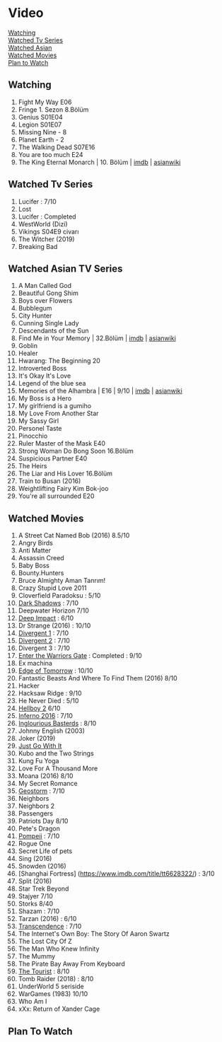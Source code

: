 # Video
[Watching](#watching)  
[Watched Tv Series](#watched-tv-series)  
[Watched Asian](#watched-asian-tv-series)  
[Watched Movies](#watched-movies)  
[Plan to Watch](#plan-to-watch)  

## Watching
1. Fight My Way E06
1. Fringe 1. Sezon 8.Bölüm
1. Genius S01E04
1. Legion S01E07
1. Missing Nine - 8
1. Planet Earth - 2
1. The Walking Dead S07E16
1. You are too much E24
1. The King Eternal Monarch | 10. Bölüm | [imdb](https://www.imdb.com/title/tt11228748/) | [asianwiki](http://asianwiki.com/The_King:_Eternal_Monarch)

## Watched Tv Series
1. Lucifer : 7/10
1. Lost
1. Lucifer : Completed
1. WestWorld (Dizi)
1. Vikings S04E9 civarı
1. The Witcher (2019)
1. Breaking Bad

## Watched Asian TV Series
1. A Man Called God
1. Beautiful Gong Shim
1. Boys over Flowers
1. Bubblegum
1. City Hunter
1. Cunning Single Lady
1. Descendants of the Sun
1. Find Me in Your Memory | 32.Bölüm | [imdb](https://www.imdb.com/title/tt11885790/) | [asianwiki](http://asianwiki.com/Find_Me_in_Your_Memory)
1. Goblin
1. Healer
1. Hwarang: The Beginning 20
1. Introverted Boss
1. It's Okay It's Love
1. Legend of the blue sea
1. Memories of the Alhambra | E16 | 9/10 | [imdb](https://www.imdb.com/title/tt8236556/) | [asianwiki](http://asianwiki.com/Memories_of_the_Alhambra)
1. My Boss is a Hero
1. My girlfriend is a gumiho
1. My Love From Another Star
1. My Sassy Girl
1. Personel Taste
1. Pinocchio
1. Ruler Master of the Mask E40
1. Strong Woman Do Bong Soon 16.Bölüm
1. Suspicious Partner E40
1. The Heirs
1. The Liar and His Lover 16.Bölüm
1. Train to Busan (2016)
1. Weightlifting Fairy Kim Bok-joo
1. You're all surrounded E20

## Watched Movies
1. A Street Cat Named Bob (2016)	8.5/10
1. Angry Birds
1. Anti Matter
1. Assassin Creed
1. Baby Boss
1. Bounty.Hunters
1. Bruce Almighty Aman Tanrım!
1. Crazy Stupid Love 2011
1. Cloverfield Paradoksu : 5/10
1. [Dark Shadows](https://www.imdb.com/title/tt1077368/) : 7/10
1. Deepwater Horizon 7/10
1. [Deep Impact](https://m.imdb.com/title/tt0120647/) : 6/10
1. Dr Strange (2016) : 10/10
1. [Divergent 1](https://www.imdb.com/title/tt1840309/?ref_=ttls_li_i) : 7/10
1. [Divergent 2](https://www.imdb.com/title/tt2908446/?ref_=ttls_li_i) : 7/10
1. Divergent 3 : 7/10
1. [Enter the Warriors Gate](https://www.imdb.com/title/tt4652532/) : Completed : 9/10
1. Ex machina
1. [Edge of Tomorrow](http://www.beyazperde.com/filmler/film-185030/) : 10/10
1. Fantastic Beasts And Where To Find Them (2016)	8/10
1. Hacker
1. Hacksaw Ridge : 9/10
1. He Never Died : 5/10
1. [Hellboy 2](https://www.imdb.com/title/tt0411477/) 6/10
1. [Inferno 2016](https://www.imdb.com/title/tt3062096/) : 7/10
1. [Inglourious Basterds](https://m.imdb.com/title/tt0361748/) : 8/10
1. Johnny English (2003)
1. Joker (2019)
1. [Just Go With It](https://m.imdb.com/title/tt1564367/)
1. Kubo and the Two Strings
1. Kung Fu Yoga
1. Love For A Thousand More
1. Moana (2016)	8/10
1. My Secret Romance
1. [Geostorm](http://www.beyazperde.com/filmler/film-228321/) : 7/10
1. Neighbors
1. Neighbors 2
1. Passengers
1. Patriots Day 8/10
1. Pete's Dragon
1. [Pompeii](https://www.imdb.com/title/tt1921064/) : 7/10
1. Rogue One 
1. Secret Life of pets
1. Sing (2016)
1. Snowden (2016)
1. [Shanghai Fortress] (https://www.imdb.com/title/tt6628322/) : 3/10
1. Split (2016)
1. Star Trek Beyond
1. Stajyer 7/10
1. Storks 8/40
1. Shazam : 7/10
1. Tarzan (2016) : 6/10
1. [Transcendence](https://www.imdb.com/title/tt2209764/) : 7/10
1. The Internet's Own Boy: The Story Of Aaron Swartz
1. The Lost City Of Z
1. The Man Who Knew Infinity
1. The Mummy
1. The Pirate Bay Away From Keyboard
1. [The Tourist](https://www.imdb.com/title/tt1243957/) : 8/10
1. Tomb Raider (2018) : 8/10
1. UnderWorld 5 seriside
1. WarGames (1983) 10/10
1. Who Am I
1. xXx: Return of Xander Cage

## Plan To Watch
